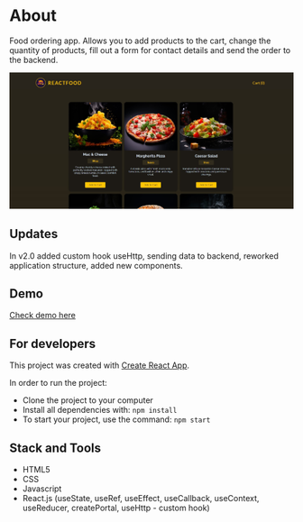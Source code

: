 # About

Food ordering app. Allows you to add products to the cart, change the quantity of products, fill out a form for contact details and send the order to the backend.

<div align="center">
    <img src="https://github.com/IvanVasiunin/food-order-app.v2.0/blob/main/public/app_UI.jpg" alt="UI_snapshot" />
</div>

## Updates

In v2.0 added custom hook useHttp, sending data to backend, reworked application structure, added new components.

## Demo

<a href="https://ivanvasiunin.github.io/food-order-app.v2.0/">Check demo here</a>

## For developers

This project was created with
[Create React App](https://github.com/facebook/create-react-app).

In order to run the project:
- Clone the project to your computer
- Install all dependencies with: <code>npm install</code>
- To start your project, use the command: <code>npm start</code>

## Stack and Tools

- HTML5
- CSS
- Javascript
- React.js (useState, useRef, useEffect, useCallback, useContext, useReducer, createPortal, useHttp - custom hook)
